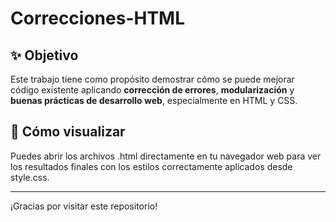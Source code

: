 # Correcciones-HTML

## ✨ Objetivo

Este trabajo tiene como propósito demostrar cómo se puede mejorar código existente aplicando **corrección de errores**, **modularización** y **buenas prácticas de desarrollo web**, especialmente en HTML y CSS.

## 🚀 Cómo visualizar

Puedes abrir los archivos .html directamente en tu navegador web para ver los resultados finales con los estilos correctamente aplicados desde style.css.

---

¡Gracias por visitar este repositorio!

